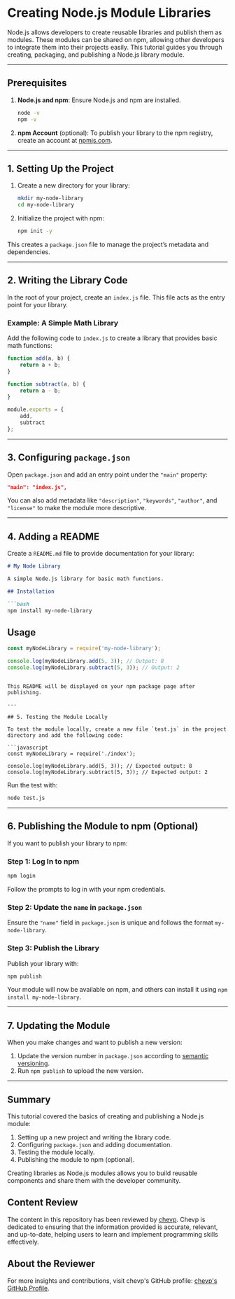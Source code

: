 
# Creating Node.js Module Libraries

Node.js allows developers to create reusable libraries and publish them as modules. These modules can be shared on npm, allowing other developers to integrate them into their projects easily. This tutorial guides you through creating, packaging, and publishing a Node.js library module.

---

## Prerequisites

1. **Node.js and npm**: Ensure Node.js and npm are installed.
   ```bash
   node -v
   npm -v
   ```
2. **npm Account** (optional): To publish your library to the npm registry, create an account at [npmjs.com](https://www.npmjs.com).

---

## 1. Setting Up the Project

1. Create a new directory for your library:

   ```bash
   mkdir my-node-library
   cd my-node-library
   ```

2. Initialize the project with npm:

   ```bash
   npm init -y
   ```

This creates a `package.json` file to manage the project’s metadata and dependencies.

---

## 2. Writing the Library Code

In the root of your project, create an `index.js` file. This file acts as the entry point for your library.

### Example: A Simple Math Library

Add the following code to `index.js` to create a library that provides basic math functions:

```javascript
function add(a, b) {
    return a + b;
}

function subtract(a, b) {
    return a - b;
}

module.exports = {
    add,
    subtract
};
```

---

## 3. Configuring `package.json`

Open `package.json` and add an entry point under the `"main"` property:

```json
"main": "index.js",
```

You can also add metadata like `"description"`, `"keywords"`, `"author"`, and `"license"` to make the module more descriptive.

---

## 4. Adding a README

Create a `README.md` file to provide documentation for your library:

```markdown
# My Node Library

A simple Node.js library for basic math functions.

## Installation

```bash
npm install my-node-library
```

## Usage

```javascript
const myNodeLibrary = require('my-node-library');

console.log(myNodeLibrary.add(5, 3)); // Output: 8
console.log(myNodeLibrary.subtract(5, 3)); // Output: 2
```
```

This README will be displayed on your npm package page after publishing.

---

## 5. Testing the Module Locally

To test the module locally, create a new file `test.js` in the project directory and add the following code:

```javascript
const myNodeLibrary = require('./index');

console.log(myNodeLibrary.add(5, 3)); // Expected output: 8
console.log(myNodeLibrary.subtract(5, 3)); // Expected output: 2
```

Run the test with:

```bash
node test.js
```

---

## 6. Publishing the Module to npm (Optional)

If you want to publish your library to npm:

### Step 1: Log In to npm

```bash
npm login
```

Follow the prompts to log in with your npm credentials.

### Step 2: Update the `name` in `package.json`

Ensure the `"name"` field in `package.json` is unique and follows the format `my-node-library`.

### Step 3: Publish the Library

Publish your library with:

```bash
npm publish
```

Your module will now be available on npm, and others can install it using `npm install my-node-library`.

---

## 7. Updating the Module

When you make changes and want to publish a new version:

1. Update the version number in `package.json` according to [semantic versioning](https://semver.org/).
2. Run `npm publish` to upload the new version.

---

## Summary

This tutorial covered the basics of creating and publishing a Node.js module:

1. Setting up a new project and writing the library code.
2. Configuring `package.json` and adding documentation.
3. Testing the module locally.
4. Publishing the module to npm (optional).

Creating libraries as Node.js modules allows you to build reusable components and share them with the developer community.

## Content Review

The content in this repository has been reviewed by [chevp](https://github.com/chevp). Chevp is dedicated to ensuring that the information provided is accurate, relevant, and up-to-date, helping users to learn and implement programming skills effectively.

## About the Reviewer

For more insights and contributions, visit chevp's GitHub profile: [chevp's GitHub Profile](https://github.com/chevp).
